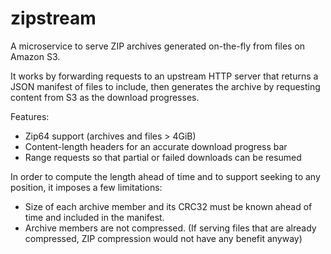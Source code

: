# zipstream

A microservice to serve ZIP archives generated on-the-fly from files on Amazon S3.

It works by forwarding requests to an upstream HTTP server that returns a JSON manifest of files to
include, then generates the archive by requesting content from S3 as the download progresses.

Features:
  * Zip64 support (archives and files > 4GiB)
  * Content-length headers for an accurate download progress bar
  * Range requests so that partial or failed downloads can be resumed

In order to compute the length ahead of time and to support seeking to any position, it imposes a few limitations:
  * Size of each archive member and its CRC32 must be known ahead of time and included in the manifest.
  * Archive members are not compressed. (If serving files that are already compressed, ZIP compression would not have any benefit anyway)
